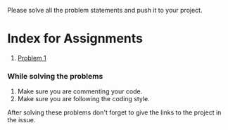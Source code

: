 Please solve all the problem statements and push it to your project.

# Index for Assignments 

1. [Problem 1](problem1.md)

### While solving the problems
1. Make sure you are commenting your code. 
2. Make sure you are following the coding style.

After solving these problems don't forget to give the links to the project 
in the issue.
